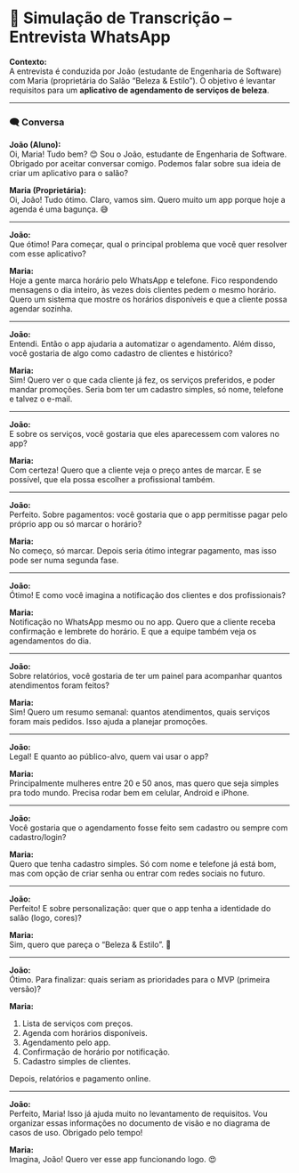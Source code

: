 # 📱 Simulação de Transcrição – Entrevista WhatsApp

**Contexto:**  
A entrevista é conduzida por João (estudante de Engenharia de Software) com Maria (proprietária do Salão “Beleza & Estilo”). O objetivo é levantar requisitos para um **aplicativo de agendamento de serviços de beleza**.

---

### 🗨️ Conversa

**João (Aluno):**  
Oi, Maria! Tudo bem? 😊 Sou o João, estudante de Engenharia de Software. Obrigado por aceitar conversar comigo. Podemos falar sobre sua ideia de criar um aplicativo para o salão?

**Maria (Proprietária):**  
Oi, João! Tudo ótimo. Claro, vamos sim. Quero muito um app porque hoje a agenda é uma bagunça. 😅

---

**João:**  
Que ótimo! Para começar, qual o principal problema que você quer resolver com esse aplicativo?

**Maria:**  
Hoje a gente marca horário pelo WhatsApp e telefone. Fico respondendo mensagens o dia inteiro, às vezes dois clientes pedem o mesmo horário. Quero um sistema que mostre os horários disponíveis e que a cliente possa agendar sozinha.

---

**João:**  
Entendi. Então o app ajudaria a automatizar o agendamento. Além disso, você gostaria de algo como cadastro de clientes e histórico?

**Maria:**  
Sim! Quero ver o que cada cliente já fez, os serviços preferidos, e poder mandar promoções. Seria bom ter um cadastro simples, só nome, telefone e talvez o e-mail.

---

**João:**  
E sobre os serviços, você gostaria que eles aparecessem com valores no app?

**Maria:**  
Com certeza! Quero que a cliente veja o preço antes de marcar. E se possível, que ela possa escolher a profissional também.

---

**João:**  
Perfeito. Sobre pagamentos: você gostaria que o app permitisse pagar pelo próprio app ou só marcar o horário?

**Maria:**  
No começo, só marcar. Depois seria ótimo integrar pagamento, mas isso pode ser numa segunda fase.

---

**João:**  
Ótimo! E como você imagina a notificação dos clientes e dos profissionais?

**Maria:**  
Notificação no WhatsApp mesmo ou no app. Quero que a cliente receba confirmação e lembrete do horário. E que a equipe também veja os agendamentos do dia.

---

**João:**  
Sobre relatórios, você gostaria de ter um painel para acompanhar quantos atendimentos foram feitos?

**Maria:**  
Sim! Quero um resumo semanal: quantos atendimentos, quais serviços foram mais pedidos. Isso ajuda a planejar promoções.

---

**João:**  
Legal! E quanto ao público-alvo, quem vai usar o app?

**Maria:**  
Principalmente mulheres entre 20 e 50 anos, mas quero que seja simples pra todo mundo. Precisa rodar bem em celular, Android e iPhone.

---

**João:**  
Você gostaria que o agendamento fosse feito sem cadastro ou sempre com cadastro/login?

**Maria:**  
Quero que tenha cadastro simples. Só com nome e telefone já está bom, mas com opção de criar senha ou entrar com redes sociais no futuro.

---

**João:**  
Perfeito! E sobre personalização: quer que o app tenha a identidade do salão (logo, cores)?

**Maria:**  
Sim, quero que pareça o “Beleza & Estilo”. 💅

---

**João:**  
Ótimo. Para finalizar: quais seriam as prioridades para o MVP (primeira versão)?

**Maria:**  
1. Lista de serviços com preços.  
2. Agenda com horários disponíveis.  
3. Agendamento pelo app.  
4. Confirmação de horário por notificação.  
5. Cadastro simples de clientes.  

Depois, relatórios e pagamento online.

---

**João:**  
Perfeito, Maria! Isso já ajuda muito no levantamento de requisitos. Vou organizar essas informações no documento de visão e no diagrama de casos de uso. Obrigado pelo tempo!

**Maria:**  
Imagina, João! Quero ver esse app funcionando logo. 😍

